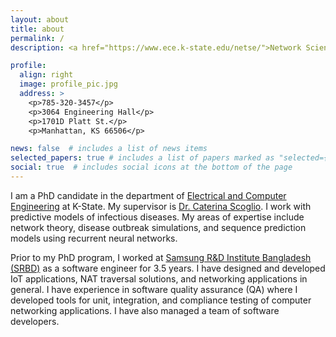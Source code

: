 ```yaml
---
layout: about
title: about
permalink: /
description: <a href="https://www.ece.k-state.edu/netse/">Network Science and Engineering Group</a> - <a href="https://www.k-state.edu/">Kansas State University</a>

profile:
  align: right
  image: profile_pic.jpg
  address: >
    <p>785-320-3457</p>
    <p>3064 Engineering Hall</p>
    <p>1701D Platt St.</p>
    <p>Manhattan, KS 66506</p>

news: false  # includes a list of news items
selected_papers: true # includes a list of papers marked as "selected={true}"
social: true  # includes social icons at the bottom of the page
---
```


I am a PhD candidate in the department of [Electrical and Computer Engineering](https://www.ece.k-state.edu/) at K-State. My supervisor is [Dr. Caterina Scoglio](http://www.ece.k-state.edu//people/faculty/scoglio/index.html). I work with predictive models of infectious diseases. My areas of expertise include network theory, disease outbreak simulations, and sequence prediction models using recurrent neural networks.

Prior to my PhD program, I worked at [Samsung R&D Institute Bangladesh (SRBD)](https://research.samsung.com/srbd) as a software engineer for 3.5 years. I have designed and developed IoT applications, NAT traversal solutions, and networking applications in general. I have experience in software quality assurance (QA) where I developed tools for unit, integration, and compliance testing of computer networking applications. I have also managed a team of software developers.

<!-- Link to your social media connections, too. This theme is set up to use [Font Awesome icons](http://fortawesome.github.io/Font-Awesome/){:target="\_blank"} and [Academicons](https://jpswalsh.github.io/academicons/){:target="\_blank"}, like the ones below. Add your Facebook, Twitter, LinkedIn, Google Scholar, or just disable all of them. -->
